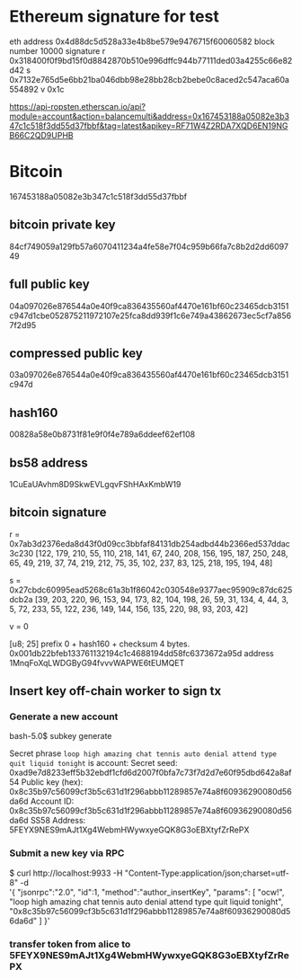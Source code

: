 # Ethereum signature for test
eth address 0x4d88dc5d528a33e4b8be579e9476715f60060582
block number 10000
signature
r 0x318400f0f9bd15f0d8842870b510e996dffc944b77111ded03a4255c66e82d42
s 0x7132e765d5e6bb21ba046dbb98e28bb28cb2bebe0c8aced2c547aca60a554892
v 0x1c


https://api-ropsten.etherscan.io/api?module=account&action=balancemulti&address=0x167453188a05082e3b347c1c518f3dd55d37fbbf&tag=latest&apikey=RF71W4Z2RDA7XQD6EN19NGB66C2QD9UPHB

# Bitcoin
167453188a05082e3b347c1c518f3dd55d37fbbf

## bitcoin private key
84cf749059a129fb57a6070411234a4fe58e7f04c959b66fa7c8b2d2dd609749

## full public key
04a097026e876544a0e40f9ca836435560af4470e161bf60c23465dcb3151c947d1cbe052875211972107e25fca8dd939f1c6e749a43862673ec5cf7a8567f2d95

## compressed public key
03a097026e876544a0e40f9ca836435560af4470e161bf60c23465dcb3151c947d

## hash160
00828a58e0b8731f81e9f0f4e789a6ddeef62ef108

## bs58 address
1CuEaUAvhm8D9SkwEVLgqvFShHAxKmbW19


## bitcoin signature
r = 0x7ab3d2376eda8d43f0d09cc3bbfaf84131db254adbd44b2366ed537ddac3c230
[122, 179, 210, 55, 110, 218, 141, 67, 240, 208, 156, 195, 187, 250, 248, 65, 49, 219, 37, 74, 219, 212, 75, 35, 102, 237, 83, 125, 218, 195, 194, 48]

s = 0x27cbdc60995ead5268c61a3b1f86042c030548e9377aec95909c87dc625dcb2a
[39, 203, 220, 96, 153, 94, 173, 82, 104, 198, 26, 59, 31, 134, 4, 44, 3, 5, 72, 233, 55, 122, 236, 149, 144, 156, 135, 220, 98, 93, 203, 42]

v = 0

[u8; 25] prefix 0 + hash160  + checksum 4 bytes.
0x001db22bfeb133761132194c1c4688194dd58fc6373672a95d
address 1MnqFoXqLWDGByG94fvvvWAPWE6tEUMQET


## Insert key off-chain worker to sign tx
### Generate a new account
bash-5.0$ subkey generate

Secret phrase `loop high amazing chat tennis auto denial attend type quit liquid tonight` is account:
  Secret seed:      0xad9e7d8233eff5b32ebdf1cfd6d2007f0bfa7c73f7d2d7e60f95dbd642a8af54
  Public key (hex): 0x8c35b97c56099cf3b5c631d1f296abbb11289857e74a8f60936290080d56da6d
  Account ID:       0x8c35b97c56099cf3b5c631d1f296abbb11289857e74a8f60936290080d56da6d
  SS58 Address:     5FEYX9NES9mAJt1Xg4WebmHWywxyeGQK8G3oEBXtyfZrRePX

### Submit a new key via RPC
$ curl http://localhost:9933 -H "Content-Type:application/json;charset=utf-8" -d \
  '{
    "jsonrpc":"2.0",
    "id":1,
    "method":"author_insertKey",
    "params": [
      "ocw!",
      "loop high amazing chat tennis auto denial attend type quit liquid tonight",
      "0x8c35b97c56099cf3b5c631d1f296abbb11289857e74a8f60936290080d56da6d"
    ]
  }'

### transfer token from alice to 5FEYX9NES9mAJt1Xg4WebmHWywxyeGQK8G3oEBXtyfZrRePX

